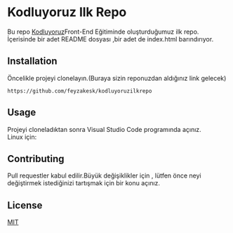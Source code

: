 # Kodluyoruz llk Repo

Bu repo [Kodluyoruz](https://www.kodluyoruz.org/)Front-End Eğitiminde oluşturduğumuz ilk repo. İçerisinde bir adet README dosyası ,bir adet de index.html barındırıyor.

## Installation

Öncelikle projeyi clonelayın.(Buraya sizin reponuzdan aldığınız link gelecek)

 `https://github.com/feyzakesk/kodluyoruzilkrepo `

 ## Usage
 
 Projeyi cloneladıktan sonra Visual Studio Code programında açınız.<br/>Linux için:
 
 ## Contributing
 
 Pull requestler kabul edilir.Büyük değişiklikler için , lütfen önce neyi değiştirmek istediğinizi tartışmak için bir konu açınız.
 
 ## License
 
 [MIT](https://choosealicense.com/licenses/mit/)
 

